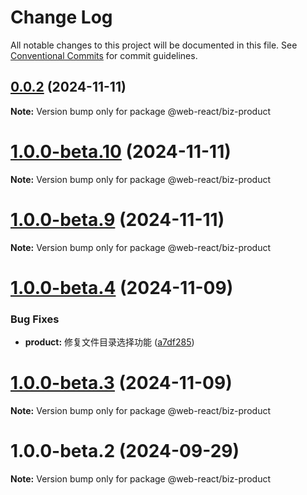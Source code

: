 # Change Log

All notable changes to this project will be documented in this file.
See [Conventional Commits](https://conventionalcommits.org) for commit guidelines.

## [0.0.2](https://github.com/weidyg/web-react/compare/@web-react/biz-product@1.0.0-beta.10...@web-react/biz-product@0.0.2) (2024-11-11)

**Note:** Version bump only for package @web-react/biz-product

# [1.0.0-beta.10](https://github.com/weidyg/web-react/compare/@web-react/biz-product@1.0.0-beta.9...@web-react/biz-product@1.0.0-beta.10) (2024-11-11)

**Note:** Version bump only for package @web-react/biz-product

# [1.0.0-beta.9](https://github.com/weidyg/web-react/compare/@web-react/biz-product@1.0.0-beta.4...@web-react/biz-product@1.0.0-beta.9) (2024-11-11)

**Note:** Version bump only for package @web-react/biz-product

# [1.0.0-beta.4](https://github.com/weidyg/web-react/compare/@web-react/biz-product@1.0.0-beta.3...@web-react/biz-product@1.0.0-beta.4) (2024-11-09)

### Bug Fixes

- **product:** 修复文件目录选择功能 ([a7df285](https://github.com/weidyg/web-react/commit/a7df28535a3647862bcc60ea1c5fdc82a8ab776b))

# [1.0.0-beta.3](https://github.com/weidyg/web-react/compare/@web-react/biz-product@1.0.0-beta.2...@web-react/biz-product@1.0.0-beta.3) (2024-11-09)

**Note:** Version bump only for package @web-react/biz-product

# 1.0.0-beta.2 (2024-09-29)

**Note:** Version bump only for package @web-react/biz-product
